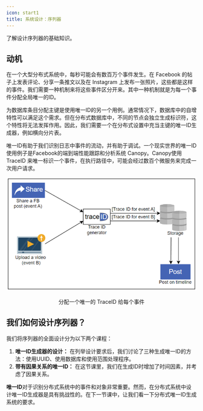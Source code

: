 ```yaml
---
icon: start1
title: 系统设计：序列器
---
```


了解设计序列器的基础知识。

## 动机
在一个大型分布式系统中，每秒可能会有数百万个事件发生。在 Facebook 的帖子上发表评论、分享一条推文以及在 Instagram 上发布一张照片，这些都是这样的事件。我们需要一种机制来将这些事件区分开来。其中一种机制就是为每一个事件分配全局唯一的ID。

为数据库条目分配主键是使用唯一ID的另一个用例。通常情况下，数据库中的自增特性可以满足这个需求。但在分布式数据库中，不同的节点会独立生成标识符，这个特性将无法发挥作用。因此，我们需要一个在分布式设置中充当主键的唯一ID生成器，例如横向分片表。

唯一ID有助于我们识别日志中事件的流动，并有助于调试。一个现实世界的唯一ID使用例子是Facebook的端到端性能跟踪和分析系统 Canopy。Canopy使用 TraceID 来唯一标识一个事件，在执行路径中，可能会经过数百个微服务来完成一次用户请求。

![QQ截图20230408190932](/img/12-Sequencer/QQ截图20230408190932.png)

<center>分配一个唯一的 TraceID 给每个事件</center>

## 我们如何设计序列器？
我们将序列器的全面设计分为以下两个课程：

1. **唯一ID生成器的设计：** 在列举设计要求后，我们讨论了三种生成唯一ID的方法：使用UUID、使用数据库和使用范围处理程序。
2. **带有因果关系的唯一ID：** 在这节课里，我们在生成ID时增加了时间因素，并考虑了因果关系。

**唯一ID**对于识别分布式系统中的事件和对象非常重要。然而，在分布式系统中设计唯一ID生成器是具有挑战性的。在下一节课中，让我们看一下分布式唯一ID生成系统的要求。